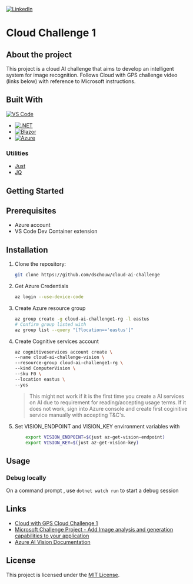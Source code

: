 [![LinkedIn][linkedin-shield]][linkedin-url]

# Cloud Challenge 1

<!-- PROJECT SHIELDS -->
<!--
*** I'm using markdown "reference style" links for readability.
*** Reference links are enclosed in brackets [ ] instead of parentheses ( ).
*** See the bottom of this document for the declaration of the reference variables
*** for contributors-url, forks-url, etc. This is an optional, concise syntax you may use.
*** https://www.markdownguide.org/basic-syntax/#reference-style-links
-->

## About the project

This project is a cloud AI challenge that aims to develop an intelligent system for image recognition. Follows Cloud with GPS challenge video (links below) with reference to Microsoft instructions.

## Built With
[![VS Code][vscode]][vscodeurl]

* [![.NET][net8]][net8url]
* [![Blazor]][blazorurl]
* [![Azure][azure]][azureurl]

### Utilities 
- [Just](https://github.com/casey/just)
- [JQ](https://jqlang.github.io/jq/)

<!-- GETTING STARTED -->
## Getting Started

## Prerequisites

- Azure account
- VS Code Dev Container extension

## Installation

1. Clone the repository:

    ```bash
    git clone https://github.com/dschouw/cloud-ai-challenge
    ```
2. Get Azure Credentials
    ```bash
    az login --use-device-code
    ```

3. Create Azure resource group
    ```bash
    az group create -g cloud-ai-challenge1-rg -l eastus
    # Confirm group listed with 
    az group list --query "[?location=='eastus']"

4. Create Cognitive services account
    ```bash
    az cognitiveservices account create \    
    --name cloud-ai-challenge-vision \                                   
    --resource-group cloud-ai-challenge1-rg \
    --kind ComputerVision \
    --sku F0 \
    --location eastus \
    --yes
    ```
    > This might not work if it is the first time you create a AI services on AI due to requirement for reading/accepting usage terms. If it does not work, sign into Azure console and create first coginitive service manually with accepting T&C's.

5. Set VISION_ENDPOINT and VISION_KEY environment variables with
    ```bash
        export VISION_ENDPOINT=$(just az-get-vision-endpoint)
        export VISION_KEY=$(just az-get-vision-key)
    ```


## Usage

### Debug locally
On a command prompt , use ```dotnet watch run``` to start a debug session


## Links
* [Cloud with GPS Cloud Challenge 1](https://www.youtube.com/watch?v=GjLTdKr73pc)
* [Microsoft Challenge Project - Add Image analysis and generation capabilities to your application](https://learn.microsoft.com/en-us/training/modules/challenge-project-add-image-analysis-generation-to-app/)
* [Azure AI Vision Documentation](https://learn.microsoft.com/en-us/azure/ai-services/computer-vision/)


## License

This project is licensed under the [MIT License](LICENSE).

<!-- Markdown Links and Images -->
[net8]:https://img.shields.io/badge/.NET_8-5C2D91?style=for-the-badge&logo=.net&logoColor=white
[net8url]:https://dotnet.microsoft.com/en-us/download/dotnet/8.0
[blazor]:https://img.shields.io/badge/Blazor-5C2D91?style=for-the-badge&logo=Blazor&logoColor=white
[blazorurl]:https://dotnet.microsoft.com/en-us/apps/aspnet/web-apps/blazor
[azure]:https://img.shields.io/badge/azure-%230072C6.svg?style=for-the-badge&logo=microsoftazure&logoColor=white
[azureurl]:http://azure.microsoft.com
[vscode]:https://img.shields.io/static/v1?label=VS+Code&message=DEV+Containers&logo=visualstudiocode&color=007ACC&logoColor=007ACC&labelColor=2C2C32
[vscodeurl]:https://code.visualstudio.com/docs/devcontainers/containers
[linkedin-shield]: https://img.shields.io/badge/-LinkedIn-black.svg?style=for-the-badge&logo=linkedin&colorB=555
[linkedin-url]: https://linkedin.com/in/denverschouw
